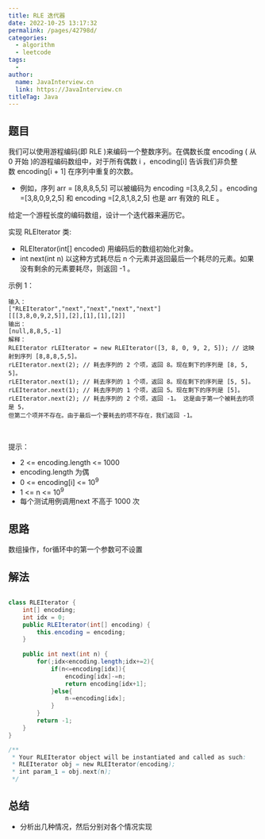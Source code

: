 ```yaml
---
title: RLE 迭代器
date: 2022-10-25 13:17:32
permalink: /pages/42798d/
categories:
  - algorithm
  - leetcode
tags:
  - 
author: 
  name: JavaInterview.cn
  link: https://JavaInterview.cn
titleTag: Java
---
```


## 题目

我们可以使用游程编码(即 RLE )来编码一个整数序列。在偶数长度 encoding ( 从 0 开始 )的游程编码数组中，对于所有偶数 i ，encoding[i] 告诉我们非负整数 encoding[i + 1] 在序列中重复的次数。

- 例如，序列 arr = [8,8,8,5,5] 可以被编码为 encoding =[3,8,2,5] 。encoding =[3,8,0,9,2,5] 和 encoding =[2,8,1,8,2,5] 也是 arr 有效的 RLE 。

给定一个游程长度的编码数组，设计一个迭代器来遍历它。

实现 RLEIterator 类:

- RLEIterator(int[] encoded) 用编码后的数组初始化对象。
- int next(int n) 以这种方式耗尽后 n 个元素并返回最后一个耗尽的元素。如果没有剩余的元素要耗尽，则返回 -1 。

示例 1：

    输入：
    ["RLEIterator","next","next","next","next"]
    [[[3,8,0,9,2,5]],[2],[1],[1],[2]]
    输出：
    [null,8,8,5,-1]
    解释：
    RLEIterator rLEIterator = new RLEIterator([3, 8, 0, 9, 2, 5]); // 这映射到序列 [8,8,8,5,5]。
    rLEIterator.next(2); // 耗去序列的 2 个项，返回 8。现在剩下的序列是 [8, 5, 5]。
    rLEIterator.next(1); // 耗去序列的 1 个项，返回 8。现在剩下的序列是 [5, 5]。
    rLEIterator.next(1); // 耗去序列的 1 个项，返回 5。现在剩下的序列是 [5]。
    rLEIterator.next(2); // 耗去序列的 2 个项，返回 -1。 这是由于第一个被耗去的项是 5，
    但第二个项并不存在。由于最后一个要耗去的项不存在，我们返回 -1。
 

提示：

- 2 <= encoding.length <= 1000
- encoding.length 为偶
- 0 <= encoding[i] <= 10<sup>9</sup>
- 1 <= n <= 10<sup>9</sup>
- 每个测试用例调用next 不高于 1000 次 


## 思路

数组操作，for循环中的第一个参数可不设置

## 解法
```java

class RLEIterator {
    int[] encoding;
    int idx = 0;
    public RLEIterator(int[] encoding) {
        this.encoding = encoding;
    }
    
    public int next(int n) {
        for(;idx<encoding.length;idx+=2){
            if(n<=encoding[idx]){
                encoding[idx]-=n;
                return encoding[idx+1];
            }else{
                n-=encoding[idx];
            }
        }
        return -1;
    }
}

/**
 * Your RLEIterator object will be instantiated and called as such:
 * RLEIterator obj = new RLEIterator(encoding);
 * int param_1 = obj.next(n);
 */
```

## 总结

- 分析出几种情况，然后分别对各个情况实现 
